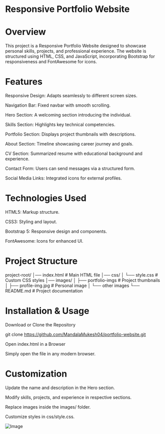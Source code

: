 # Responsive Portfolio Website

# Overview

This project is a Responsive Portfolio Website designed to showcase personal skills, projects, and professional experience. The website is structured using HTML, CSS, and JavaScript, incorporating Bootstrap for responsiveness and FontAwesome for icons.

# Features

Responsive Design: Adapts seamlessly to different screen sizes.

Navigation Bar: Fixed navbar with smooth scrolling.

Hero Section: A welcoming section introducing the individual.

Skills Section: Highlights key technical competencies.

Portfolio Section: Displays project thumbnails with descriptions.

About Section: Timeline showcasing career journey and goals.

CV Section: Summarized resume with educational background and experience.

Contact Form: Users can send messages via a structured form.

Social Media Links: Integrated icons for external profiles.

# Technologies Used

HTML5: Markup structure.

CSS3: Styling and layout.

Bootstrap 5: Responsive design and components.

FontAwesome: Icons for enhanced UI.


# Project Structure

project-root/
│── index.html          # Main HTML file
│── css/
│   └── style.css       # Custom CSS styles
│── images/
│   ├── portfolio-imgs  # Project thumbnails
│   ├── profile-img.jpg # Personal image
│   └── other images
└── README.md           # Project documentation

# Installation & Usage

Download or Clone the Repository

git clone https://github.com/MandalaMukesh04/portfolio-website.git

Open index.html in a Browser

Simply open the file in any modern browser.

# Customization

Update the name and description in the Hero section.

Modify skills, projects, and experience in respective sections.

Replace images inside the images/ folder.

Customize styles in css/style.css.


![Image](https://github.com/user-attachments/assets/65628dd0-69bd-42a4-99c7-ddb94a4157f4)
